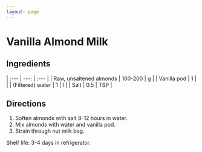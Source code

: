 ```yaml
---
layout: page
---
```


# Vanilla Almond Milk

## Ingredients

| :--- | ---: | :--- |
| Raw, unsaltened almonds | 100-200 | g |
| Vanilla pod | 1 |  |
| (Filtered) water | 1 | l |
| Salt | 0.5 | TSP |

## Directions

1. Soften almonds with salt 8-12 hours in water.
2. Mix almonds with water and vanilla pod.
3. Strain through nut milk bag.

Shelf life: 3-4 days in refrigerator.